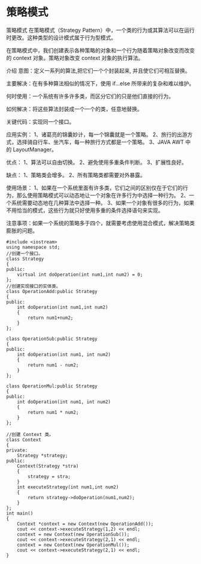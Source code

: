 # 策略模式

策略模式
在策略模式（Strategy Pattern）中，一个类的行为或其算法可以在运行时更改。这种类型的设计模式属于行为型模式。

在策略模式中，我们创建表示各种策略的对象和一个行为随着策略对象改变而改变的 context 对象。策略对象改变 context 对象的执行算法。

介绍
意图：定义一系列的算法,把它们一个个封装起来, 并且使它们可相互替换。

主要解决：在有多种算法相似的情况下，使用 if...else 所带来的复杂和难以维护。

何时使用：一个系统有许多许多类，而区分它们的只是他们直接的行为。

如何解决：将这些算法封装成一个一个的类，任意地替换。

关键代码：实现同一个接口。

应用实例： 1、诸葛亮的锦囊妙计，每一个锦囊就是一个策略。 2、旅行的出游方式，选择骑自行车、坐汽车，每一种旅行方式都是一个策略。 3、JAVA AWT 中的 LayoutManager。

优点： 1、算法可以自由切换。 2、避免使用多重条件判断。 3、扩展性良好。

缺点： 1、策略类会增多。 2、所有策略类都需要对外暴露。

使用场景： 1、如果在一个系统里面有许多类，它们之间的区别仅在于它们的行为，那么使用策略模式可以动态地让一个对象在许多行为中选择一种行为。 2、一个系统需要动态地在几种算法中选择一种。 3、如果一个对象有很多的行为，如果不用恰当的模式，这些行为就只好使用多重的条件选择语句来实现。

注意事项：如果一个系统的策略多于四个，就需要考虑使用混合模式，解决策略类膨胀的问题。

```
#include <iostream>
using namespace std;
//创建一个接口。
class Strategy
{
public:
    virtual int doOperation(int num1,int num2) = 0;
};
//创建实现接口的实体类。
class OperationAdd:public Strategy
{
public:
    int doOperation(int num1,int num2)
    {
        return num1+num2;
    }
};

class OperationSub:public Strategy
{
public:
    int doOperation(int num1, int num2)
    {
        return num1 - num2;
    }
};

class OperationMul:public Strategy
{
public:
    int doOperation(int num1, int num2)
    {
        return num1 * num2;
    }
};

//创建 Context 类。
class Context
{
private:
    Strategy *strategy;
public:
    Context(Strategy *stra)
    {
        strategy = stra;
    }
    int executeStrategy(int num1,int num2)
    {
        return strategy->doOperation(num1,num2);
    }
};
int main()
{
    Context *context = new Context(new OperationAdd());
    cout << context->executeStrategy(1,2) << endl;
    context = new Context(new OperationSub());
    cout << context->executeStrategy(2,1) << endl;
    context = new Context(new OperationMul());
    cout << context->executeStrategy(2,1) << endl;
}

```

